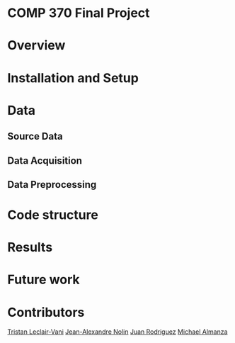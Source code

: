 # COMP 370 Final Project

# Overview

# Installation and Setup

# Data

## Source Data

## Data Acquisition

## Data Preprocessing

# Code structure

# Results

# Future work

# Contributors

[Tristan Leclair-Vani](https://github.com/TristanLeclair)
[Jean-Alexandre Nolin]()
[Juan Rodriguez]()
[Michael Almanza]()
